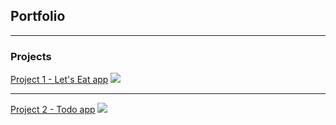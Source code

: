 ## Portfolio

---

### Projects 

[Project 1 - Let's Eat app](/lets_eat)
<img src="images/dummy_thumbnail.jpg?raw=true"/>

---
[Project 2 - Todo app](/todo)
<img src="images/dummy_thumbnail.jpg?raw=true"/>
